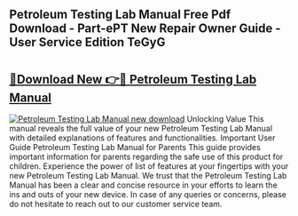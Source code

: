 ## Petroleum Testing Lab Manual Free Pdf Download - Part-ePT New Repair Owner Guide - User Service Edition TeGyG

# <h2><a href="http://cf27323.oget.top/?id=Petroleum+Testing+Lab+Manual">🔗Download New 👉🔴 Petroleum Testing Lab Manual</a></h2>

[![Petroleum Testing Lab Manual new download](https://i.imgur.com/5g1atiW.png)](http://cf27323.oget.top/?id=Petroleum+Testing+Lab+Manual)
Unlocking Value This manual reveals the full value of your new Petroleum Testing Lab Manual with detailed explanations of features and functionalities. Important User Guide Petroleum Testing Lab Manual for Parents This guide provides important information for parents regarding the safe use of this product for children. Experience the power of list of features at your fingertips with your new Petroleum Testing Lab Manual. We trust that the Petroleum Testing Lab Manual has been a clear and concise resource in your efforts to learn the ins and outs of your new device. In case of any queries or concerns, please do not hesitate to reach out to our customer service team.
